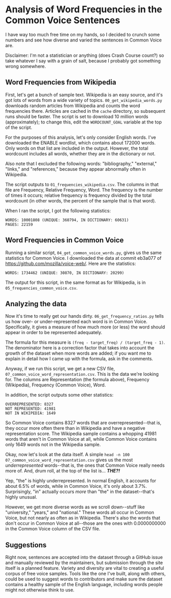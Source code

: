 # Analysis of Word Frequencies in the Common Voice Sentences

I have way too much free time on my hands, so I decided to crunch some numbers
and see how diverse and varied the sentences in Common Voice are. 

Disclaimer: I'm not a statistician or anything (does Crash Course count?) so
take whatever I say with a grain of salt, because I probably got something wrong
somewhere.

## Word Frequencies from Wikipedia

First, let's get a bunch of sample text. Wikipedia is an easy source, and it's
got lots of words from a wide variety of topics. `00_get_wikipedia_words.py`
downloads random articles from Wikipedia and counts the word frequencies there.
Articles are cached in the `cache` directory, so subsequent runs should be
faster. The script is set to download 10 million words (approximately); to
change this, edit the `WORDCOUNT_GOAL` variable at the top of the script.

For the purposes of this analysis, let's only consider English words. I've
downloaded the ENABLE wordlist, which contains about 172000 words. Only words on
that list are included in the output. However, the total wordcount includes all
words, whether they are in the dictionary or not.

Also note that I excluded the following words: "bibliography," "external,"
"links," and "references," because they appear abnormally often in Wikipedia.

The script outputs to `01_frequencies_wikipedia.csv`. The columns in that file
are Frequency, Relative Frequency, Word. The frequency is the number of times
it occurs; relative frequency is frequency divided by the total wordcount (in
other words, the percent of the sample that is that word).

When I ran the script, I got the following statistics:

    WORDS: 10001808 (UNIQUE: 360794, IN DICTIONARY: 60631)
    PAGES: 22159

## Word Frequencies in Common Voice

Running a similar script, `04_get_common_voice_words.py`, gives us the same
statistics for Common Voice. I downloaded the data at commit eb3a077 of
<https://github.com/mozilla/voice-web/>. Here are the statistics:

    WORDS: 1734462 (UNIQUE: 30870, IN DICTIONARY: 20299)

The output for this script, in the same format as for Wikipedia, is in
`05_frequencies_common_voice.csv`.

## Analyzing the data

Now it's time to really get our hands dirty. `06_get_frequency_ratios.py` tells
us how over- or under-represented each word is in Common Voice. Specifically,
it gives a measure of how much more (or less) the word should appear in order to
be represented adequately.

The formula for this measure is `(freq - target_freq) / (target_freq - 1)`. The
denominator here is a correction factor that takes into account the growth of
the dataset when more words are added; if you want me to explain in detail how I
came up with the formula, ask in the comments.

Anyway, if we run this script, we get a new CSV file,
`07_common_voice_word_representation.csv`. This is the data we're looking for.
The columns are Representation (the formula above), Frequency (Wikipedia),
Frequency (Common Voice), Word.

In addition, the script outputs some other statistics:

    OVERREPRESENTED: 8327
    NOT REPRESENTED: 41981
    NOT IN WIKIPEDIA: 1649

So Common Voice contains 8327 words that are overrepresented--that is, they
occur more often there than in Wikipedia and have a negative representation
score. The Wikipedia sample contains a whopping 41981 words that aren't in
Common Voice at all, while Common Voice contains only 1649 words not in the
Wikipedia sample.

Okay, now let's look at the data itself. A simple
`head -n 100 07_common_voice_word_representation.csv` gives us the most
*underrepresented* words--that is, the ones that Common Voice really needs more
of. And, drum roll, at the top of the list is... ***THE?!***

Yep, "the" is highly underrepresented. In normal English, it accounts for about
6.5% of words, while in Common Voice, it's only about 3.7%. Surprisingly, "in"
actually occurs *more* than "the" in the dataset--that's highly unusual.

However, we get more diverse words as we scroll down--stuff like "university,"
"years," and "national." These words all occur in Common Voice, but not nearly
as often as in Wikipedia. There's also the words that don't occur in Common
Voice at all--those are the ones with 0.0000000000 in the Common Voice column
of the CSV file.

## Suggestions

Right now, sentences are accepted into the dataset through a GitHub issue and
manually reviewed by the maintainers, but submission through the site itself is
a planned feature. Variety and diversity are vital to creating a useful corpus
of free voice samples. Tools like the one I've built, along with others, could
be used to suggest words to contributors and make sure the dataset contains a
healthy sample of the English language, including words people might not
otherwise think to use.

